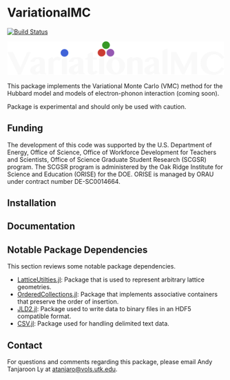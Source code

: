 # VariationalMC

[![Build Status](https://github.com/atanjaro/VariationalMC.jl/actions/workflows/CI.yml/badge.svg?branch=main)](https://github.com/atanjaro/VariationalMC.jl/actions/workflows/CI.yml?query=branch%3Amain)

![alt text](https://github.com/atanjaro/VariationalMC/blob/main/images/variationalmc-logo-dark.png "VariationalMC logo")

This package implements the Variational Monte Carlo (VMC) method for the Hubbard model and models of electron-phonon interaction (coming soon). 

Package is experimental and should only be used with caution. 

## Funding 

The development of this code was supported by the U.S. Department of Energy, Office of Science, Office of Workforce Development for Teachers and Scientists, Office of Science Graduate Student Research (SCGSR) program. The SCGSR program is administered by the Oak Ridge Institute for Science and Education (ORISE) for the DOE. ORISE is managed by ORAU under contract number DE-SC0014664.

## Installation

## Documentation

## Notable Package Dependencies

This section reviews some notable package dependencies.

- [LatticeUtilties.jl](https://github.com/SmoQySuite/LatticeUtilities.jl.git): Package that is used to represent arbitrary lattice geometries.
- [OrderedCollections.jl](https://github.com/JuliaCollections/OrderedCollections.jl): Package that implements associative containers that preserve the order of insertion.
- [JLD2.jl](https://github.com/JuliaIO/JLD2.jl.git): Package used to write data to binary files in an HDF5 compatible format. 
- [CSV.jl](https://github.com/JuliaData/CSV.jl): Package used for handling delimited text data.

## Contact

For questions and comments regarding this package, please email Andy Tanjaroon Ly at [atanjaro@vols.utk.edu](mailto:atanjaro@vols.utk.edu).
